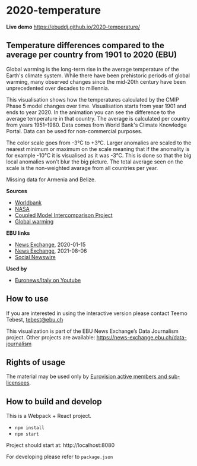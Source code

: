 # 2020-temperature

**Live demo** https://ebuddj.github.io/2020-temperature/

## Temperature differences compared to the average per country from 1901 to 2020 (EBU)

Global warming is the long-term rise in the average temperature of the Earth's climate system. While there have been prehistoric periods of global warming, many observed changes since the mid-20th century have been unprecedented over decades to millennia.

This visualisation shows how the temperatures calculated by the CMIP Phase 5 model changes over time. Visualisation starts from year 1901 and ends to year 2020. In the animation you can see the difference to the average temperature in that country. The average is calculated per country from years 1951–1980. Data comes from World Bank's Climate Knowledge Portal. Data can be used for non-commercial purposes.

The color scale goes from -3°C to +3°C. Larger anomalies are scaled to the nearest minimum or maximum on the scale meaning that if the anomality is for example -10°C it is visualised as it was -3°C. This is done so that the big local anomalies won't blur the big picture. The total average seen on the scale is the non-weighted avarage from all countries per year.  

Missing data for Armenia and Belize.

**Sources**
* [Worldbank](https://climateknowledgeportal.worldbank.org/download-data)
* [NASA](https://data.giss.nasa.gov/gistemp/)
* [Coupled Model Intercomparison Project](https://en.wikipedia.org/wiki/Coupled_Model_Intercomparison_Project)
* [Global warming](https://en.wikipedia.org/wiki/Global_warming)

**EBU links**
* [News Exchange](https://news-exchange.ebu.ch/item_detail/498aee85af812027f34c12eaa56077d5/2020_21002060), 2020-01-15 
* [News Exchange](https://news-exchange.ebu.ch/item_detail/2ee6d07895acda9a9b3ca64b2d57a6e2/2021_10034932), 2021-08-06
* [Social Newswire](https://www.evnsocialnewswire.ch/climate/climate-temperature-differences-compared-to-the-average-per-country-from-1901-to-2016-animation/)

**Used by**
* [Euronews/Italy on Youtube](https://www.youtube.com/watch?v=MVAG3oWL6c8)

## How to use

If you are interested in using the interactive version please contact Teemo Tebest, tebest@ebu.ch

This visualization is part of the EBU News Exchange’s Data Journalism project. Other projects are available: https://news-exchange.ebu.ch/data-journalism

## Rights of usage

The material may be used only by [Eurovision active members and sub-licensees](https://www.ebu.ch/eurovision-news/members-and-sublicensees).

## How to build and develop

This is a Webpack + React project.

* `npm install`
* `npm start`

Project should start at: http://localhost:8080

For developing please refer to `package.json`